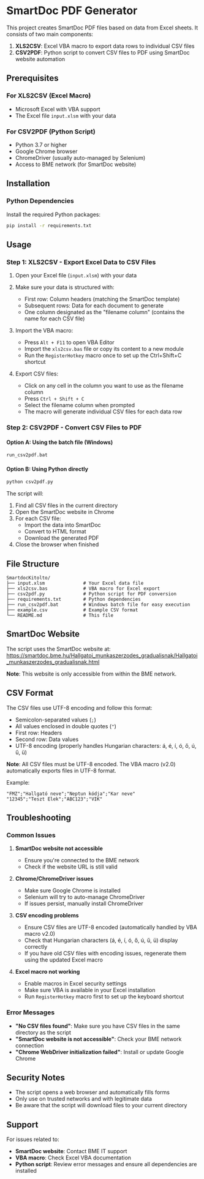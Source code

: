 # SmartDoc PDF Generator

This project creates SmartDoc PDF files based on data from Excel sheets. It consists of two main components:

1. **XLS2CSV**: Excel VBA macro to export data rows to individual CSV files
2. **CSV2PDF**: Python script to convert CSV files to PDF using SmartDoc website automation

## Prerequisites

### For XLS2CSV (Excel Macro)
- Microsoft Excel with VBA support
- The Excel file `input.xlsm` with your data

### For CSV2PDF (Python Script)
- Python 3.7 or higher
- Google Chrome browser
- ChromeDriver (usually auto-managed by Selenium)
- Access to BME network (for SmartDoc website)

## Installation

### Python Dependencies
Install the required Python packages:
```bash
pip install -r requirements.txt
```

## Usage

### Step 1: XLS2CSV - Export Excel Data to CSV Files

1. Open your Excel file (`input.xlsm`) with your data
2. Make sure your data is structured with:
   - First row: Column headers (matching the SmartDoc template)
   - Subsequent rows: Data for each document to generate
   - One column designated as the "filename column" (contains the name for each CSV file)

3. Import the VBA macro:
   - Press `Alt + F11` to open VBA Editor
   - Import the `xls2csv.bas` file or copy its content to a new module
   - Run the `RegisterHotkey` macro once to set up the Ctrl+Shift+C shortcut

4. Export CSV files:
   - Click on any cell in the column you want to use as the filename column
   - Press `Ctrl + Shift + C`
   - Select the filename column when prompted
   - The macro will generate individual CSV files for each data row

### Step 2: CSV2PDF - Convert CSV Files to PDF

#### Option A: Using the batch file (Windows)
```bash
run_csv2pdf.bat
```

#### Option B: Using Python directly
```bash
python csv2pdf.py
```

The script will:
1. Find all CSV files in the current directory
2. Open the SmartDoc website in Chrome
3. For each CSV file:
   - Import the data into SmartDoc
   - Convert to HTML format
   - Download the generated PDF
4. Close the browser when finished

## File Structure

```
SmartdocKitolto/
├── input.xlsm              # Your Excel data file
├── xls2csv.bas             # VBA macro for Excel export
├── csv2pdf.py              # Python script for PDF conversion
├── requirements.txt        # Python dependencies
├── run_csv2pdf.bat         # Windows batch file for easy execution
├── example.csv             # Example CSV format
└── README.md               # This file
```

## SmartDoc Website

The script uses the SmartDoc website at:
https://smartdoc.bme.hu/Hallgatoi_munkaszerzodes_gradualisnak/Hallgatoi_munkaszerzodes_gradualisnak.html

**Note**: This website is only accessible from within the BME network.

## CSV Format

The CSV files use UTF-8 encoding and follow this format:
- Semicolon-separated values (`;`)
- All values enclosed in double quotes (`"`)
- First row: Headers
- Second row: Data values
- UTF-8 encoding (properly handles Hungarian characters: á, é, í, ó, ő, ú, ű, ü)

**Note**: All CSV files must be UTF-8 encoded. The VBA macro (v2.0) automatically exports files in UTF-8 format.

Example:
```csv
"FMZ";"Hallgató neve";"Neptun kódja";"Kar neve"
"12345";"Teszt Elek";"ABC123";"VIK"
```

## Troubleshooting

### Common Issues

1. **SmartDoc website not accessible**
   - Ensure you're connected to the BME network
   - Check if the website URL is still valid

2. **Chrome/ChromeDriver issues**
   - Make sure Google Chrome is installed
   - Selenium will try to auto-manage ChromeDriver
   - If issues persist, manually install ChromeDriver

3. **CSV encoding problems**
   - Ensure CSV files are UTF-8 encoded (automatically handled by VBA macro v2.0)
   - Check that Hungarian characters (á, é, í, ó, ő, ú, ű, ü) display correctly
   - If you have old CSV files with encoding issues, regenerate them using the updated Excel macro

4. **Excel macro not working**
   - Enable macros in Excel security settings
   - Make sure VBA is available in your Excel installation
   - Run `RegisterHotkey` macro first to set up the keyboard shortcut

### Error Messages

- **"No CSV files found"**: Make sure you have CSV files in the same directory as the script
- **"SmartDoc website is not accessible"**: Check your BME network connection
- **"Chrome WebDriver initialization failed"**: Install or update Google Chrome

## Security Notes

- The script opens a web browser and automatically fills forms
- Only use on trusted networks and with legitimate data
- Be aware that the script will download files to your current directory

## Support

For issues related to:
- **SmartDoc website**: Contact BME IT support
- **VBA macro**: Check Excel VBA documentation
- **Python script**: Review error messages and ensure all dependencies are installed
